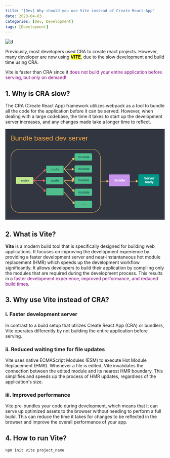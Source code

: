 ```yaml
---
title: "[Dev] Why should you use Vite instead of Create-React-App"
date: 2023-04-03
categories: [Dev, Development]
tags: [Development]
---
```


![d](https://blog.replit.com/images/vite/logo.png?v=1633494468599)

Previously, most developers used CRA to create react projects. However, many developer are now using <span style="background: yellow">**VITE**</span>, due to the slow development and build time using CRA.

Vite is faster than CRA since it <span style="color: purple"> does not build your entire application before serving, but only on demand!</span>

## 1. Why is CRA slow?

The CRA (Create React App) framework utilizes webpack as a tool to bundle all the code for the application before it can be served. However, when dealing with a large codebase, the time it takes to start up the development server increases, and any changes made take a longer time to reflect.

![d](/assets/images/react/cra_bundle.png)

## 2. What is Vite?

**Vite** is a modern build tool that is specifically designed for building web applications. It focuses on improving the development experience by providing a faster development server and near-instantaneous hot module replacement (HMR) which speeds up the development workflow significantly. It allows developers to build their application by compiling only the modules that are required during the development process. This results in a <span style="color: purple">faster development experience, improved performance, and reduced build times</span>.

## 3. Why use Vite instead of CRA?

### i. Faster development server

In contrast to a build setup that utilizes Create React App (CRA) or bundlers, Vite operates differently by not building the entire application before serving.

### ii. Reduced waiting time for file updates

Vite uses native ECMAScript Modules (ESM) to execute Hot Module Replacement (HMR). Whenever a file is edited, Vite invalidates the connection between the edited module and its nearest HMR boundary. This simplifies and speeds up the process of HMR updates, regardless of the application's size.

### iii. Improved performance

Vite pre-bundles your code during development, which means that it can serve up optimized assets to the browser without needing to perform a full build. This can reduce the time it takes for changes to be reflected in the browser and improve the overall performance of your app.

## 4. How to run Vite?

```text
npm init vite project_name
```
